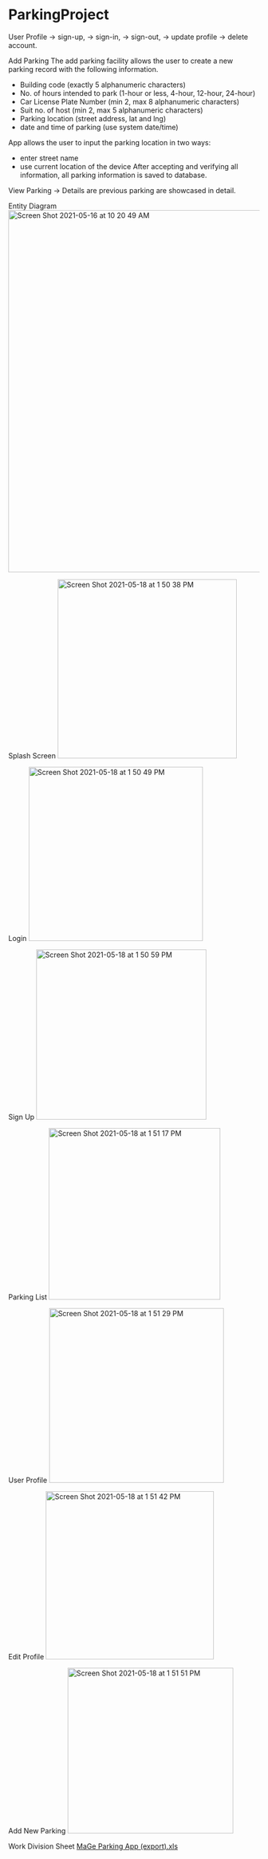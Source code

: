 # ParkingProject

User Profile
-> sign-up,
-> sign-in,
-> sign-out,
-> update profile
-> delete account. 

Add Parking
The add parking facility allows the user to create a new parking record with the following
information.
- Building code (exactly 5 alphanumeric characters)
- No. of hours intended to park (1-hour or less, 4-hour, 12-hour, 24-hour)
- Car License Plate Number (min 2, max 8 alphanumeric characters)
- Suit no. of host (min 2, max 5 alphanumeric characters)
- Parking location (street address, lat and lng)
- date and time of parking (use system date/time)

App allows the user to input the parking location in two ways:
- enter street name 
- use current location of the device 
After accepting and verifying all information, all parking information is saved to database. 

View Parking
 -> Details are previous parking are showcased in detail.
 
 
 Entity Diagram
 <img width="726" alt="Screen Shot 2021-05-16 at 10 20 49 AM" src="https://user-images.githubusercontent.com/78885735/118697930-d4285300-b7dd-11eb-88da-c02332531b4d.png">

Splash Screen
<img width="359" alt="Screen Shot 2021-05-18 at 1 50 38 PM" src="https://user-images.githubusercontent.com/69816174/118700265-7b0dee80-b7e0-11eb-8ed8-8a3cfd244124.png">

Login
<img width="349" alt="Screen Shot 2021-05-18 at 1 50 49 PM" src="https://user-images.githubusercontent.com/69816174/118700418-a7296f80-b7e0-11eb-9888-f86fc6007aa3.png">

Sign Up
<img width="341" alt="Screen Shot 2021-05-18 at 1 50 59 PM" src="https://user-images.githubusercontent.com/69816174/118700469-b4def500-b7e0-11eb-951d-1ccc0b5330cf.png">

Parking List
<img width="344" alt="Screen Shot 2021-05-18 at 1 51 17 PM" src="https://user-images.githubusercontent.com/69816174/118700572-d213c380-b7e0-11eb-8577-3f314311937a.png">

User Profile
<img width="350" alt="Screen Shot 2021-05-18 at 1 51 29 PM" src="https://user-images.githubusercontent.com/69816174/118700625-ddff8580-b7e0-11eb-8777-f28a5e78e953.png">

Edit Profile
<img width="337" alt="Screen Shot 2021-05-18 at 1 51 42 PM" src="https://user-images.githubusercontent.com/69816174/118700650-e6f05700-b7e0-11eb-9f44-d687b43d41a9.png">

Add New Parking
<img width="332" alt="Screen Shot 2021-05-18 at 1 51 51 PM" src="https://user-images.githubusercontent.com/69816174/118700679-eeaffb80-b7e0-11eb-9ee9-5429f04a1dca.png">



Work Division Sheet
[MaGe Parking App (export).xls](https://github.com/gerin-puig/ParkingProject/files/6503329/MaGe.Parking.App.export.xls)



